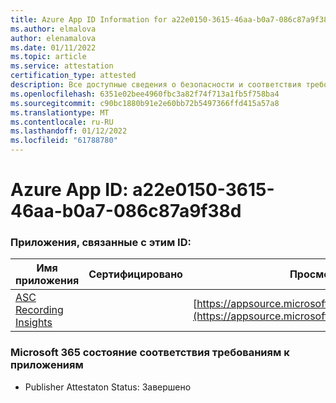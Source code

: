 ```yaml
---
title: Azure App ID Information for a22e0150-3615-46aa-b0a7-086c87a9f38d
ms.author: elmalova
author: elenamalova
ms.date: 01/11/2022
ms.topic: article
ms.service: attestation
certification_type: attested
description: Все доступные сведения о безопасности и соответствия требованиям для a22e0150-3615-46aa-b0a7-086c87a9f38d.
ms.openlocfilehash: 6351e02bee4960fbc3a82f74f713a1fb5f758ba4
ms.sourcegitcommit: c90bc1880b91e2e60bb72b5497366ffd415a57a8
ms.translationtype: MT
ms.contentlocale: ru-RU
ms.lasthandoff: 01/12/2022
ms.locfileid: "61788780"
---
```

# <a name="azure-app-id-a22e0150-3615-46aa-b0a7-086c87a9f38d"></a>Azure App ID: a22e0150-3615-46aa-b0a7-086c87a9f38d


### <a name="apps-associated-with-this-id"></a>Приложения, связанные с этим ID:
| **Имя приложения** | **Сертифицировано** | **Просмотр в AppSource** |
|--------------|---------------|-----------------------|
| [ASC Recording Insights](https://docs.microsoft.com/microsoft-365-app-certification/forward/WA200000708) |  | [https://appsource.microsoft.com/product/office/WA200000708](https://appsource.microsoft.com/product/office/WA200000708) |

### <a name="microsoft-365-app-compliance-status"></a>Microsoft 365 состояние соответствия требованиям к приложениям
- Publisher Attestaton Status: Завершено
